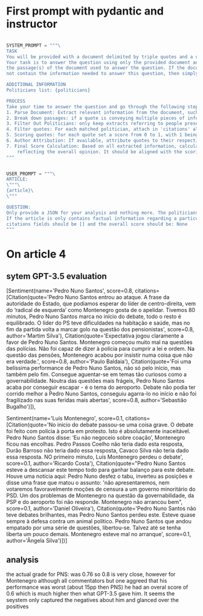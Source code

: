 # First prompt with pydantic and instructor
``` python

SYSTEM_PROMPT = """\
TASK
You will be provided with a document delimited by triple quotes and a question. \
Your task is to answer the question using only the provided document and to cite \
the passage(s) of the document used to answer the question. If the document does \
not contain the information needed to answer this question, then simply write: [].

ADDITIONAL INFORMATION
Politicians list: {politicians}

PROCESS
Take your time to answer the question and go through the following steps:
1. Parse Document: Extract relevant information from the document, such as quotes and mentions of politicians.
2. Break down passages: if a quote is conveying multiple pieces of information, break it down into smaller parts.
3. Filter Out Politicians: only keep extracts referring to people present on the provided politicians list.
4. Filter quotes: For each matched politician, attach in 'citations' all the corresponding quotes that contain an opinion (hence not just factual).
5. Scoring quotes: for each quote set a score from 0 to 1, with 1 being extremely good, .5 being neutral and 0 being extremely bad.
6. Author Attribution: If available, attribute quotes to their respective authors.
7. Final Score Calculation: Based on all extracted information, calculate a final score for each politician \
    reflecting the overall opinion. It should be aligned with the scoring of the quotes.
"""


USER_PROMPT = """\
ARTICLE:
\"""\
{article}\
\"""  

QUESTION: 
Only provide a JSON for your analysis and nothing more. The politicians score goes from 0 to 1. \
If the article is only contains factual information regarding a particular politician then the \
citations fields should be [] and the overall score should be: None 
"""
```



# On article 4
## sytem GPT-3.5 evaluation
[Sentiment(name='Pedro Nuno Santos', score=0.8, citations=[Citation(quote='Pedro Nuno Santos entrou ao ataque. A frase da autoridade do Estado, que podíamos esperar do líder de centro-direita, vem do ‘radical de esquerda’ como Montenegro gosta de o apelidar. Tivemos 80 minutos, Pedro Nuno Santos marca no início do debate, todo o resto é equilibrado. O líder do PS teve dificuldades na habitação e saúde, mas no fim da partida volta a marcar golo na questão dos pensionistas', score=0.8, author='Martim Silva'), Citation(quote='Expectativa jogou claramente a favor de Pedro Nuno Santos. Montenegro começou muito mal na questões das polícias. Não foi capaz de dizer à polícia para cumprir a lei e ordem. Na questão das pensões, Montenegro acabou por insistir numa coisa que não era verdade.', score=0.8, author='Paulo Baldaia'), Citation(quote='Foi uma belíssima performance de Pedro Nuno Santos, não só pelo início, mas também pelo fim. Consegue aguentar-se em temas tão curiosos como a governabilidade. Noutra das questões mais frágeis, Pedro Nuno Santos acaba por conseguir escapar - é o tema do aeroporto. Debate não podia ter corrido melhor a Pedro Nuno Santos, conseguiu agarra-lo no início e não foi fragilizado nas suas feridas mais abertas', score=0.8, author='Sebastião Bugalho')]),

 Sentiment(name='Luís Montenegro', score=0.1, citations=[Citation(quote='No início do debate passou-se uma coisa grave. O debate foi feito com polícia à porta em protesto. Isto é absolutamente inaceitável. Pedro Nuno Santos disse: ‘Eu não negoceio sobre coação’, Montenegro ficou nas encolhas. Pedro Passos Coelho não teria dado esta resposta, Durão Barroso não teria dado essa resposta, Cavaco Silva não teria dado essa resposta. NO primeiro minuto, Luís Montenegro perdeu o debate', score=0.1, author='Ricardo Costa'), Citation(quote="Pedro Nuno Santos esteve a descansar este tempo todo para ganhar balanço para este debate. Houve uma notícia aqui: Pedro Nuno desfez o tabu, inverteu as posições e disse uma frase que matou o assunto: 'não apresentaremos, nem votaremos favoravelmente moções de censura a um governo minoritário do PSD. Um dos problemas de Montenegro na questão da governabilidade, da PSP e do aeroporto foi não responde. Montenegro não arrancou bem", score=0.1, author='Daniel Oliveira'), Citation(quote='Pedro Nuno Santos não teve debates brilhantes, mas Pedro Nuno Santos perdeu este. Esteve quase sempre à defesa contra um animal político. Pedro Nuno Santos que andou empatado por uma série de questões, libertou-se. Talvez até se tenha liberta um pouco demais. Montenegro esteve mal no arranque', score=0.1, author='Ângela Silva')])]

 ## analysis
the actual grade for PNS: was 0.76 so 0.8 is very close, however for Montenegro although all commentators but one aggreed that his performance was worst (about 15pp then PNS) he had an overal score of 0.6 which is much higher then what GPT-3.5 gave him. It seems the seystem only captured the negatives about him and glanced over the positives 